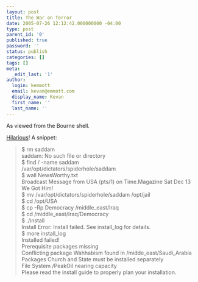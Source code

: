 ```yaml
---
layout: post
title: The War on Terror
date: 2005-07-26 12:12:42.000000000 -04:00
type: post
parent_id: '0'
published: true
password: ''
status: publish
categories: []
tags: []
meta:
  _edit_last: '1'
author:
  login: kemmott
  email: kevan@emmott.com
  display_name: Kevan
  first_name: ''
  last_name: ''
---
```

<p>As viewed from the Bourne shell.</p>
<p><a href="http://blogs.sun.com/roller/page/ThinGuy?entry=the_war_on_terror_as">Hilarious</a>! A snippet:</p>
<blockquote><p>$ rm saddam<br />
saddam: No such file or directory<br />
$ find / -name saddam<br />
/var/opt/dictators/spiderhole/saddam<br />
$ wall NewsWorthy.txt<br />
Broadcast Message from USA (pts/1) on Time.Magazine Sat Dec 13<br />
We Got Him!<br />
$ mv /var/opt/dictators/spiderhole/saddam /opt/jail<br />
$ cd /opt/USA<br />
$ cp -Rp Democracy /middle_east/Iraq<br />
$ cd /middle_east/Iraq/Democracy<br />
$ ./install<br />
Install Error: Install failed.  See install_log for details.<br />
$ more install_log<br />
Installed failed!<br />
Prerequisite packages missing<br />
Conflicting package Wahhabism found in /midde_east/Saudi_Arabia<br />
Packages Church and State must be installed separately<br />
File System /PeakOil nearing capacity<br />
Please read the install guide to properly plan your installation.</p></blockquote>
